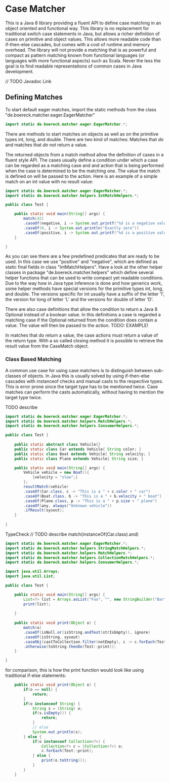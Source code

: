 Case Matcher
============
This is a Java 8 library providing a fluent API to define case matching in an object oriented and functional way. This library is no replacement for traditional switch case statements in Java, but allows a richer definition of cases on primitive and object values. This allows more readable code than if-then-else cascades, but comes with a cost of runtime and memory overhead. The library will not provide a matching that is as powerful and compact as pattern matching known from functional languages (or languages with more functional aspects) such as Scala. Never the less the goal is to find readable representations of common cases in Java development.

// TODO Javadoc Link

Defining Matches
----------------

To start default eager matches, import the static methods from the class "de.boereck.matcher.eager.EagerMatcher"

```java 
import static de.boereck.matcher.eager.EagerMatcher.*;
```

There are methods to start matches on objects as well as on the primitive types int, long, and double.
There are two kind of matches: Matches that *do* and matches that *do not* return a value.

The returned objects from a match method allow the definition of cases in a fluent style API. The cases usually define a condition under which a case can be regarded as a matching case and and action that is being performed when the case is determined to be the matching one. The value the match is defined on will be passed to the action. Here is an example of a simple match on an int value with no result value:

```java 
import static de.boereck.matcher.eager.EagerMatcher.*;
import static de.boereck.matcher.helpers.IntMatchHelpers.*;

public class Test {

    public static void main(String[] args) {
        match(42)
        .caseOf(negative, i -> System.out.printf("%d is a negative value", i))
        .caseOf(0, i -> System.out.println("Exactly zero"))
        .caseOf(positive, i -> System.out.printf("%d is a positive value", i));
    }

}
```

As you can see there are a few predefined predicates that are ready to be used. In this case we use "positive" and "negative", which are defined as static final fields in class "IntMatchHelpers". Have a look at the other helper classes in package "de.boereck.matcher.helpers" which define several helper functions that can be used to write compact yet readable conditions. Due to the way how in Java type inference is done and how generics work, some helper methods have special versions for the primitive types int, long, and double. The versions specific for int usually have a suffix of the letter 'I', the version for long of letter 'L' and the versions for double of letter 'D'.

There are also case definitions that allow the condition to return a Java 8 Optional instead of a boolean value. In this definitions a case is regarded a matching case if the Optional returned from the condition does contain a value. The value will then be passed to the action. TODO: EXAMPLE!

In matches that do return a value, the case actions must return a value of the return type. With a so called closing method it is possible to retrieve the result value from the CaseMatch object.

### Class Based Matching ###
A common use case for using case matchers is to distinguish between sub-classes of objects. In Java this is usually solved by using if-then-else cascades with instanceof checks and manual casts to the respective types. This is error prone since the target type has to be mentioned twice.
Case matches can perform the casts automatically, without having to mention the target type twice.

TODO describe 
```java 
import static de.boereck.matcher.eager.EagerMatcher.*;
import static de.boereck.matcher.helpers.MatchHelpers.*;
import static de.boereck.matcher.helpers.ConsumerHelpers.*;

public class Test {
    
    public static abstract class Vehicle{}
    public static class Car extends Vehicle{ String color; }
    public static class Boat extends Vehicle{ String velocity; }
    public static class Plane extends Vehicle{ String size; }

    public static void main(String[] args) {
        Vehicle vehicle = new Boat(){
            {velocity = "slow";}
        };
        resultMatch(vehicle)
        .caseOf(Car.class, c -> "This is a " + c.color + " car")
        .caseOf(Boat.class, b -> "This is a " + b.velocity + " boat")
        .caseOf(Plane.class, p -> "This is a " + p.size + " plane")
        .caseOf(any, always("Unknown vehicle"))
        .ifResult(sysout);
    }
    
}
```


TypeCheck
// TODO describe match(instanceOf(Car.class).and)

```java 
import static de.boereck.matcher.eager.EagerMatcher.*;
import static de.boereck.matcher.helpers.StringMatchHelpers.*;
import static de.boereck.matcher.helpers.MatchHelpers.*;
import static de.boereck.matcher.helpers.CollectionMatchHelpers.*;
import static de.boereck.matcher.helpers.ConsumerHelpers.*;

import java.util.Arrays;
import java.util.List;

public class Test {

    public static void main(String[] args) {
        List<?> list = Arrays.asList("Foo", "", new StringBuilder("Bar"));
        print(list);
        
    }
    
    public static void print(Object o) {
        match(o)
        .caseOf(isNull.or(isString.andTest(strIsEmpty)), ignore)
        .caseOf(isString, sysout)
        .caseObj(castToCollection.filter(notEmpty), c -> c.forEach(Test::print))
        .otherwise(toString.thenDo(Test::print));
    }

}

```

for comparison, this is how the print function would look like using traditional if-else statements:
```java 
    public static void print(Object o) {
        if(o == null) {
            return;
        }
        if(o instanceof String) {
            String s = (String) o;
            if(s.isEmpty()) {
                return;
            }
            // else
            System.out.println(s);
        } else {
            if(o instanceof Collection<?>) {
                Collection<?> c = (Collection<?>) o;
                c.forEach(Test::print);
            } else {
                print(o.toString());
            }
        }
    }
```

